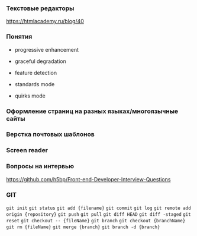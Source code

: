 ### Текстовые редакторы
https://htmlacademy.ru/blog/40

### Понятия
- progressive enhancement
- graceful degradation
- feature detection

- standards mode
- quirks mode

### Оформление страниц на разных языках/многоязычные сайты

### Верстка почтовых шаблонов

### Screen reader

### Вопросы на интервью

https://github.com/h5bp/Front-end-Developer-Interview-Questions

### GIT

``` git init ```
``` git status ```
``` git add {filename} ```
``` git commit ```
``` git log ```
``` git remote add origin {repository} ```
``` git push ```
``` git pull ```
``` git diff HEAD ```
``` git diff -staged ```
``` git reset ```
``` git checkout -- {fileName} ```
``` git branch ```
``` git checkout {branchName} ```
``` git rm {fileName} ```
``` git merge {branch} ```
``` git branch -d {branch} ```